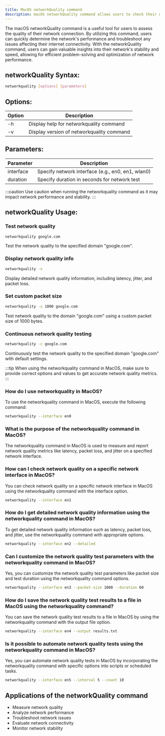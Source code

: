 ```yaml
---
title: MacOS networkQuality command
description: macOS networkQuality command allows users to check their network connection quality.
---
```


The macOS networkQuality command is a useful tool for users to assess the quality of their network connection. By utilizing this command, users can quickly determine the network's performance and troubleshoot any issues affecting their internet connectivity. With the networkQuality command, users can gain valuable insights into their network's stability and speed, allowing for efficient problem-solving and optimization of network performance.

## networkQuality Syntax:
```bash
networkquality [options] [parameters]
```
## Options:
| Option | Description                  |
|--------|------------------------------|
| -h     | Display help for networkquality command |
| -v     | Display version of networkquality command |

## Parameters:
| Parameter  | Description                                         |
|------------|-----------------------------------------------------|
| interface  | Specify network interface (e.g., en0, en1, wlan0)  |
| duration   | Specify duration in seconds for network test        |

:::caution
Use caution when running the networkquality command as it may impact network performance and stability.
:::
## networkQuality Usage:
### Test network quality
```bash
networkquality google.com
```
Test the network quality to the specified domain "google.com".

### Display network quality info
```bash
networkquality -v
```
Display detailed network quality information, including latency, jitter, and packet loss.

### Set custom packet size
```bash
networkquality -s 1000 google.com
```
Test network quality to the domain "google.com" using a custom packet size of 1000 bytes.

### Continuous network quality testing
```bash
networkquality -c google.com
```
Continuously test the network quality to the specified domain "google.com" with default settings.

:::tip
When using the networkquality command in MacOS, make sure to provide correct options and values to get accurate network quality metrics.
:::

### How do I use networkquality in MacOS?
To use the networkquality command in MacOS, execute the following command:
```bash
networkquality --interface en0
```

### What is the purpose of the networkquality command in MacOS?
The networkquality command in MacOS is used to measure and report network quality metrics like latency, packet loss, and jitter on a specified network interface.

### How can I check network quality on a specific network interface in MacOS?
You can check network quality on a specific network interface in MacOS using the networkquality command with the interface option. 
```bash
networkquality --interface en1
```

### How do I get detailed network quality information using the networkquality command in MacOS?
To get detailed network quality information such as latency, packet loss, and jitter, use the networkquality command with appropriate options. 
```bash
networkquality --interface en2 --detailed
```

### Can I customize the network quality test parameters with the networkquality command in MacOS?
Yes, you can customize the network quality test parameters like packet size and test duration using the networkquality command options.
```bash
networkquality --interface en3 --packet-size 1000 --duration 60
```

### How do I save the network quality test results to a file in MacOS using the networkquality command?
You can save the network quality test results to a file in MacOS by using the networkquality command with the output file option.
```bash
networkquality --interface en4 --output results.txt
```

### Is it possible to automate network quality tests using the networkquality command in MacOS?
Yes, you can automate network quality tests in MacOS by incorporating the networkquality command with specific options into scripts or scheduled tasks.
```bash
networkquality --interface en5 --interval 5 --count 10
```

## Applications of the networkQuality command

- Measure network quality
- Analyze network performance
- Troubleshoot network issues
- Evaluate network connectivity 
- Monitor network stability